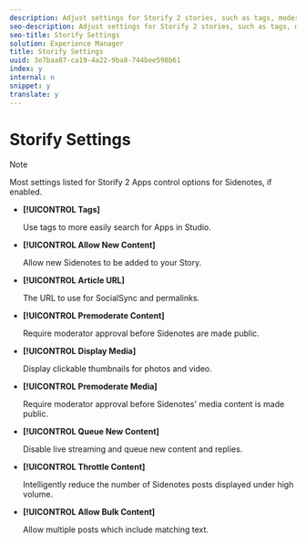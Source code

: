 ```yaml
---
description: Adjust settings for Storify 2 stories, such as tags, moderation, and allowed content.
seo-description: Adjust settings for Storify 2 stories, such as tags, moderation, and allowed content.
seo-title: Storify Settings
solution: Experience Manager
title: Storify Settings
uuid: 3e7baa87-ca19-4a22-9ba8-744bee598b61
index: y
internal: n
snippet: y
translate: y
---
```


# Storify Settings


>[!NOTE]
>
>Most settings listed for Storify 2 Apps control options for Sidenotes, if enabled.


* **[!UICONTROL  Tags]**

  Use tags to more easily search for Apps in Studio.

* **[!UICONTROL  Allow New Content]**

  Allow new Sidenotes to be added to your Story.

* **[!UICONTROL  Article URL]**

  The URL to use for SocialSync and permalinks.

* **[!UICONTROL  Premoderate Content]**

  Require moderator approval before Sidenotes are made public.

* **[!UICONTROL  Display Media]**

  Display clickable thumbnails for photos and video.

* **[!UICONTROL  Premoderate Media]** 

  Require moderator approval before Sidenotes' media content is made public.

* **[!UICONTROL  Queue New Content]**

  Disable live streaming and queue new content and replies.

* **[!UICONTROL  Throttle Content]** 

  Intelligently reduce the number of Sidenotes posts displayed under high volume.

* **[!UICONTROL  Allow Bulk Content]**

  Allow multiple posts which include matching text.

